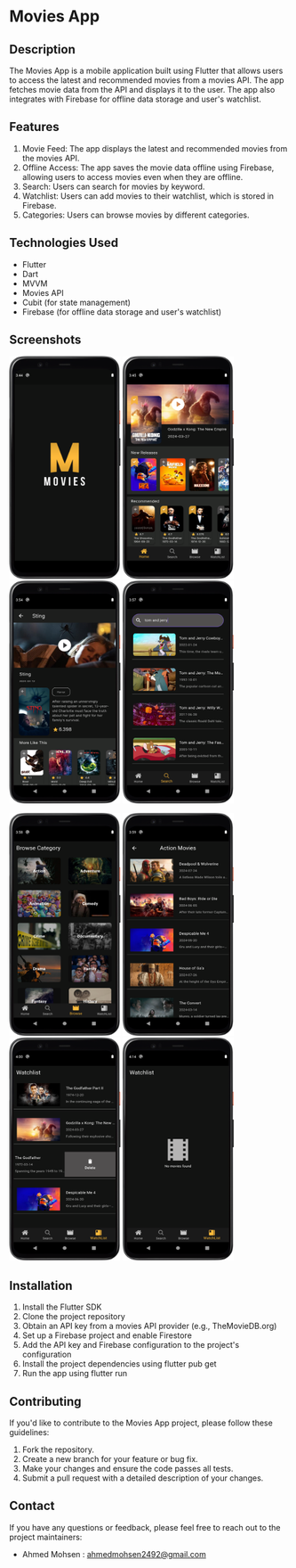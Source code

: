 # Movies App

## Description
The Movies App is a mobile application built using Flutter that allows users to access the latest and recommended movies from a movies API. The app fetches movie data from the API and displays it to the user. The app also integrates with Firebase for offline data storage and user's watchlist.

## Features
1. Movie Feed: The app displays the latest and recommended movies from the movies API.
2. Offline Access: The app saves the movie data offline using Firebase, allowing users to access movies even when they are offline.
3. Search: Users can search for movies by keyword.
4. Watchlist: Users can add movies to their watchlist, which is stored in Firebase.
5. Categories: Users can browse movies by different categories.

## Technologies Used
- Flutter
- Dart
- MVVM 
- Movies API
-  Cubit (for state management)
- Firebase (for offline data storage and user's watchlist)

## Screenshots
<img src="screenshots/splash.png" width="200" height="400" />  <img src="screenshots/home.png" width="200" height="400" />  <img src="screenshots/details.png" width="200" height="400" />  <img src="screenshots/search.png" width="200" height="400" /> 

<img src="screenshots/browse.png" width="200" height="400" />  <img src="screenshots/category.png" width="200" height="400" />  <img src="screenshots/whichlist.png" width="200" height="400" /> <img src="screenshots/empty.png" width="200" height="400" />

## Installation
1. Install the Flutter SDK
2. Clone the project repository
3. Obtain an API key from a movies API provider (e.g., TheMovieDB.org)
4. Set up a Firebase project and enable Firestore
5. Add the API key and Firebase configuration to the project's configuration
6. Install the project dependencies using flutter pub get
7. Run the app using flutter run

## Contributing
If you'd like to contribute to the Movies App project, please follow these guidelines:
1. Fork the repository.
2. Create a new branch for your feature or bug fix.
3. Make your changes and ensure the code passes all tests.
4. Submit a pull request with a detailed description of your changes.

## Contact
If you have any questions or feedback, please feel free to reach out to the project maintainers:
- Ahmed Mohsen : ahmedmohsen2492@gmail.com


